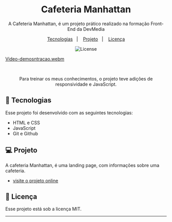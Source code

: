 <h1 align="center"> Cafeteria Manhattan </h1>

<p align="center">
A Cafeteria Manhattan, é um projeto prático realizado na formação Front-End da DevMedia <br/>
</p>

<p align="center">
  <a href="#-tecnologias">Tecnologias</a>&nbsp;&nbsp;&nbsp;|&nbsp;&nbsp;&nbsp;
  <a href="#-projeto">Projeto</a>&nbsp;&nbsp;&nbsp;|&nbsp;&nbsp;&nbsp;
  <a href="#memo-licença">Licença</a>
</p>

<p align="center">
  <img alt="License" src="https://img.shields.io/static/v1?label=license&message=MIT&color=49AA26&labelColor=000000">
</p>

[Video-demosntracao.webm](https://user-images.githubusercontent.com/94411600/225804503-91a69296-e9a4-403c-8922-eab69ba6d43d.webm)


<br>

<p align="center">
Para treinar os meus conhecimentos, o projeto teve adições de responsividade e JavaScript.<br/>
</p>

## 🚀 Tecnologias

Esse projeto foi desenvolvido com as seguintes tecnologias:

- HTML e CSS
- JavaScript
- Git e Github

## 💻 Projeto

A cafeteria Manhattan, é uma landing page, com informações sobre uma cafeteria.

- [visite o projeto online](https://marcostwelve.github.io/nlw-setup)

## :memo: Licença

Esse projeto está sob a licença MIT.

---
